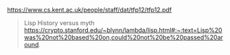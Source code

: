 https://www.cs.kent.ac.uk/people/staff/dat/tfp12/tfp12.pdf

> Lisp
> History versus myth
https://crypto.stanford.edu/~blynn/lambda/lisp.html#:~:text=Lisp%20was%20not%20based%20on,could%20not%20be%20passed%20around.
